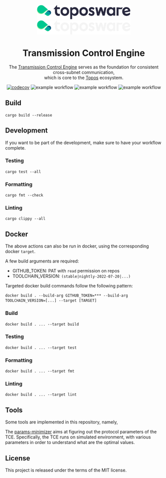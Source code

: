 <div id="top"></div>
<!-- PROJECT LOGO -->
<br />
<div align="center">

  <img src="./.github/assets/logo.png#gh-light-mode-only" alt="Logo" width="300">
  <img src="./.github/assets/logo_dark.png#gh-dark-mode-only" alt="Logo" width="300">

  <h1>Transmission Control Engine</h1>
  
  <p>
    The <a href="https://docs.toposware.com/learn/tce/overview" target="_blank">Transmission Control Engine</a> serves as the foundation for consistent cross-subnet communication, <br/> which is core to the <a href="https://docs.toposware.com/general-overview" target="_blank">Topos</a> ecosystem.
  </p>
  
  [![codecov](https://codecov.io/gh/toposware/tce/branch/main/graph/badge.svg?token=FOH2B2GRL9)](https://codecov.io/gh/toposware/tce)
  ![example workflow](https://github.com/toposware/tce/actions/workflows/test.yml/badge.svg)
  ![example workflow](https://github.com/toposware/tce/actions/workflows/format.yml/badge.svg)
  ![example workflow](https://github.com/toposware/tce/actions/workflows/lint.yml/badge.svg)
</div>

## Build

```shell
cargo build --release
```

## Development

If you want to be part of the development, make sure to have your workflow complete.

### Testing

```
cargo test --all
```

### Formatting

```
cargo fmt --check
```

### Linting

```
cargo clippy --all
```

## Docker

The above actions can also be run in docker, using the corresponding docker `target`.

A few build arguments are required:

- GITHUB_TOKEN: PAT with `read` permission on repos
- TOOLCHAIN_VERSION: `(stable|nightly-2022-07-20|...)`

Targeted docker build commands follow the following pattern:

```
docker build . --build-arg GITHUB_TOKEN=*** --build-arg TOOLCHAIN_VERSION=[...] --target [TARGET]
```

### Build

```
docker build . ... --target build
```

### Testing

```
docker build . ... --target test
```

### Formatting

```
docker build . ... --target fmt
```

### Linting

```
docker build . ... --target lint
```

## Tools

Some tools are implemented in this repository, namely,

The [params-minimizer](./params-minimizer/) aims at figuring out the protocol parameters of the TCE. Specifically, the TCE runs on simulated environment, with various parameters in order to understand what are the optimal values.

## License

This project is released under the terms of the MIT license.
